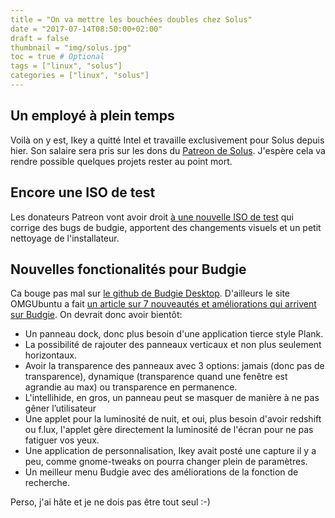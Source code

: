 ```yaml
---
title = "On va mettre les bouchées doubles chez Solus"
date = "2017-07-14T08:50:00+02:00"
draft = false
thumbnail = "img/solus.jpg"
toc = true # Optional
tags = ["linux", "solus"]
categories = ["linux", "solus"]
---
```



## Un employé à plein temps

Voilà on y est, Ikey a quitté Intel et travaille exclusivement pour Solus depuis hier. Son salaire sera pris sur les dons du [Patreon de Solus](https://www.patreon.com/solus). J'espère cela va rendre possible quelques projets rester au point mort.

## Encore une ISO de test

Les donateurs Patreon vont avoir droit [à une nouvelle ISO de test](https://www.patreon.com/posts/12948966) qui corrige des bugs de budgie, apportent des changements visuels et un petit nettoyage de l'installateur.

## Nouvelles fonctionalités pour Budgie

Ca bouge pas mal sur [le github de Budgie Desktop](https://github.com/budgie-desktop/budgie-desktop/commits/master). D'ailleurs le site OMGUbuntu a fait [un article sur 7 nouveautés et améliorations qui arrivent sur Budgie](http://www.omgubuntu.co.uk/2017/07/budgie-desktop-next-release-features). On devrait donc avoir bientôt:

* Un panneau dock, donc plus besoin d'une application tierce style Plank.
* La possibilité de rajouter des panneaux verticaux et non plus seulement horizontaux.
* Avoir la transparence des panneaux avec 3 options: jamais (donc pas de transparence), dynamique (transparence quand une fenêtre est agrandie au max) ou transparence en permanence.
* L'intellihide, en gros, un panneau peut se masquer de manière à ne pas gêner l’utilisateur
* Une applet pour la luminosité de nuit, et oui, plus besoin d'avoir redshift ou f.lux, l'applet gère directement la luminosité de l'écran pour ne pas fatiguer vos yeux.
* Une application de personnalisation, Ikey avait posté une capture il y a peu, comme gnome-tweaks on pourra changer plein de paramètres.
* Un meilleur menu Budgie avec des améliorations de la fonction de recherche.

Perso, j'ai hâte et je ne dois pas être tout seul :-)
